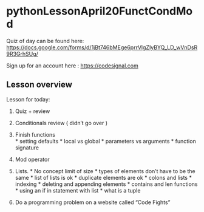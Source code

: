 # pythonLessonApril20FunctCondMod

Quiz of day can be found here:  https://docs.google.com/forms/d/1jBt746bMEge6prrVlgZIyBYQ_LD_wVnDsR9R3GrhSUg/

Sign up for an account here : https://codesignal.com

## Lesson overview 

Lesson for today:

1. 	Quiz + review 
2. 	Conditionals review  ( didn’t go over )
3. 	Finish functions   
		* setting defaults 
		* local vs global
		* parameters vs arguments 
		* function signature
	
4. 	Mod operator  
5. 	Lists.
		* No concept limit of size
		* types of elements don’t have to be the same 
		* list of lists is ok
		* duplicate elements are ok 
		* colons and lists 
		* indexing 
		* deleting and appending elements 
		* contains and len functions 
		* using an if in statement with list 
		* what is a tuple 

6. 	Do a programming problem on a website called “Code Fights”


